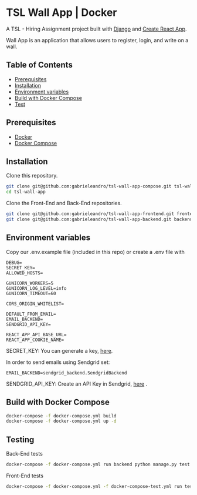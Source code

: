 # TSL Wall App | Docker

A TSL - Hiring Assignment project built  with [Django](https://www.djangoproject.com/) and [Create React App](https://github.com/facebook/create-react-app).

Wall App is an application that allows users to register, login, and write on a wall.

## Table of Contents

- [Prerequisites](#prerequisites)
- [Installation](#installation)
- [Environment variables](#environment-variables)
- [Build with Docker Compose](#build-with-docker-compose)
- [Test](#test)

## Prerequisites

- [Docker](https://docs.docker.com/install/)
- [Docker Compose](https://docs.docker.com/compose/install/)

## Installation

Clone this repository.
```bash
git clone git@github.com:gabrieleandro/tsl-wall-app-compose.git tsl-wall-app
cd tsl-wall-app
```

Clone the Front-End and Back-End repositories.
```bash
git clone git@github.com:gabrieleandro/tsl-wall-app-frontend.git frontend
git clone git@github.com:gabrieleandro/tsl-wall-app-backend.git backend
```

## Environment variables
Copy our .env.example file (included in this repo) or create a .env file with 

```env
DEBUG=
SECRET_KEY=
ALLOWED_HOSTS=

GUNICORN_WORKERS=5
GUNICORN_LOG_LEVEL=info
GUNICORN_TIMEOUT=60

CORS_ORIGIN_WHITELIST=

DEFAULT_FROM_EMAIL=
EMAIL_BACKEND=
SENDGRID_API_KEY=

REACT_APP_API_BASE_URL=
REACT_APP_COOKIE_NAME=
```

SECRET_KEY: You can generate a key, [here](https://djecrety.ir/).

In order to send emails using Sendgrid set:

```env
EMAIL_BACKEND=sendgrid_backend.SendgridBackend
```
SENDGRID_API_KEY: Create an API Key in Sendgrid, [here](https://app.sendgrid.com/settings/api_keys) .

## Build with Docker Compose

```bash
docker-compose -f docker-compose.yml build
docker-compose -f docker-compose.yml up -d
```

## Testing

Back-End tests

```bash
docker-compose -f docker-compose.yml run backend python manage.py test
```

Front-End tests

```bash
docker-compose -f docker-compose.yml -f docker-compose-test.yml run test